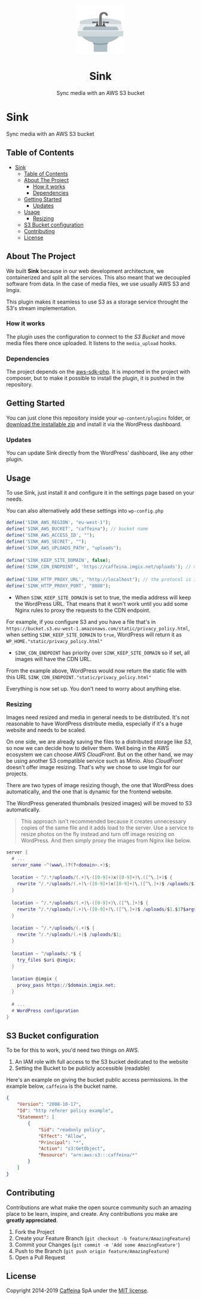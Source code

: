 <!-- PROJECT LOGO -->
<br />
<p align="center">
  <a href="https://github.com/caffeinalab/sink">
    <img src="res/sink.png" alt="Logo" width="130" height="130">
  </a>
  <h1 align="center">Sink</h1>

  <p align="center">
    Sync media with an AWS S3 bucket
  </p>
</p>

<!-- TABLE OF CONTENTS -->
# Sink

Sync media with an AWS S3 bucket

## Table of Contents

- [Sink](#sink)
  - [Table of Contents](#table-of-contents)
  - [About The Project](#about-the-project)
    - [How it works](#how-it-works)
    - [Dependencies](#dependencies)
  - [Getting Started](#getting-started)
    - [Updates](#updates)
  - [Usage](#usage)
    - [Resizing](#resizing)
  - [S3 Bucket configuration](#s3-bucket-configuration)
  - [Contributing](#contributing)
  - [License](#license)

<!-- ABOUT THE PROJECT -->
## About The Project

<!-- ![Product Name Screen Shot][screenshot]-->

We built **Sink** because in our web development architecture, we containerized and split all the services. This also meant that we decoupled software from data.
In the case of media files, we use usually AWS S3 and Imgix.

This plugin makes it seamless to use S3 as a storage service throught the S3's stream implementation.

### How it works

The plugin uses the configuration to connect to the *S3 Bucket* and move media files there once uploaded. It listens to the `media_upload` hooks.

<!-- DEPENDENCIES -->
### Dependencies

The project depends on the [aws-sdk-php](https://github.com/aws/aws-sdk-php). It is imported in the project with composer, but to make it possible to install the plugin, it is pushed in the repository.

<!-- GETTING STARTED -->
## Getting Started

You can just clone this repository inside your `wp-content/plugins` folder, or [download the installable zip](https://github.com/caffeinalab/sink/releases/latest/download/sink.zip) and install it via the WordPress dashboard.

### Updates

You can update Sink directly from the WordPress' dashboard, like any other plugin.

<!-- USAGE EXAMPLES -->
## Usage

To use Sink, just install it and configure it in the settings page based on your needs.

You can also alternatively add these settings into `wp-config.php`

```php
define('SINK_AWS_REGION', "eu-west-1");
define('SINK_AWS_BUCKET', "caffeina"); // bucket name
define('SINK_AWS_ACCESS_ID', "");
define('SINK_AWS_SECRET', "");
define('SINK_AWS_UPLOADS_PATH', "uploads");

define('SINK_KEEP_SITE_DOMAIN', false);
define('SINK_CDN_ENDPOINT', 'https://caffeina.imgix.net/uploads'); // mind that there's no slash

define('SINK_HTTP_PROXY_URL', "http://localhost"); // the protocol is included
define('SINK_HTTP_PROXY_PORT', "8080");
```

- When `SINK_KEEP_SITE_DOMAIN` is set to true, the media address will keep the WordPress URL. That means that it won't work until you add some Nginx rules to proxy the requests to the CDN endpoint.

For example, if you configure S3 and you have a file that's in `https://bucket.s3.eu-west-1.amazonaws.com/static/privacy_policy.html`, when setting `SINK_KEEP_SITE_DOMAIN` to `true`, WordPress will return it as `WP_HOME."static/privacy_policy.html"`

- `SINK_CDN_ENDPOINT` has priority over `SINK_KEEP_SITE_DOMAIN` so if set, all images will have the CDN URL.

From the example above, WordPress would now return the static file with this URL `SINK_CDN_ENDPOINT."static/privacy_policy.html"`

Everything is now set up. You don't need to worry about anything else.

### Resizing

Images need resized and media in general needs to be distributed. It's not reasonable to have WordPress distribute media, especially if it's a huge website and needs to be scaled.

On one side, we are already saving the files to a distributed storage like *S3*, so now we can decide how to deliver them. Well being in the AWS ecosystem we can choose *AWS CloudFront*. But on the other hand, we may be using another S3 compatible service such as Minio. Also *CloudFront* doesn't offer image resizing. That's why we chose to use Imgix for our projects.

There are two types of image resizing though, the one that WordPress does automatically, and the one that is dynamic for the frontend website.

The WordPress generated thumbnails (resized images) will be moved to S3 automatically.

> This approach isn't recommended because it creates unnecessary copies of the same file and it adds load to the server. Use a service to resize photos on the fly instead and turn off image resizing on WordPress. And then simply proxy the images from Nginx like below.

```lua
server {
  # ...
  server_name ~^(www\.)?(?<domain>.+)$;

  location ~ ^/.*/uploads/(.+)\-([0-9]+)x([0-9]+)\.([^\.]+)$ {
    rewrite ^/.*/uploads/(.+)\-([0-9]+)x([0-9]+)\.([^\.]+)$ /uploads/$1.$4?$args&w=$2&h=$3;
  }

  location ~ ^/.*/uploads/(.+)\-([0-9]+)\.([^\.]+)$ {
    rewrite ^/.*/uploads/(.+)\-([0-9]+)\.([^\.]+)$ /uploads/$1.$3?$args&w=$2;
  }

  location ~ ^/.*/uploads/(.+)$ {
    rewrite ^/.*/uploads/(.+)$ /uploads/$1;
  }

  location ~ ^/uploads/.*$ {
    try_files $uri @imgix;
  }

  location @imgix {
    proxy_pass https://$domain.imgix.net;
  }

  # ...
  # WordPress configuration
}

```

## S3 Bucket configuration

To be for this to work, you'd need two things on AWS.

1. An IAM role with full access to the S3 bucket dedicated to the website
2. Setting the Bucket to be publicly accessible (readable)

Here's an example on giving the bucket public access permissions. In the example below, `caffeina` is the bucket name.

```json
{
    "Version": "2008-10-17",
    "Id": "http referer policy example",
    "Statement": [
        {
            "Sid": "readonly policy",
            "Effect": "Allow",
            "Principal": "*",
            "Action": "s3:GetObject",
            "Resource": "arn:aws:s3:::caffeina/*"
        }
    ]
}
```

<!-- CONTRIBUTING -->
## Contributing

Contributions are what make the open source community such an amazing place to be learn, inspire, and create. Any contributions you make are **greatly appreciated**.

1. Fork the Project
2. Create your Feature Branch (`git checkout -b feature/AmazingFeature`)
3. Commit your Changes (`git commit -m 'Add some AmazingFeature'`)
4. Push to the Branch (`git push origin feature/AmazingFeature`)
5. Open a Pull Request

<!-- LICENSE -->
## License

Copyright 2014-2019 [Caffeina](http://caffeina.com) SpA under the [MIT license](LICENSE.md).

<!-- [screenshot]: res/screenshot.gif "Screenshot"-->
[logo]: res/sink.png
